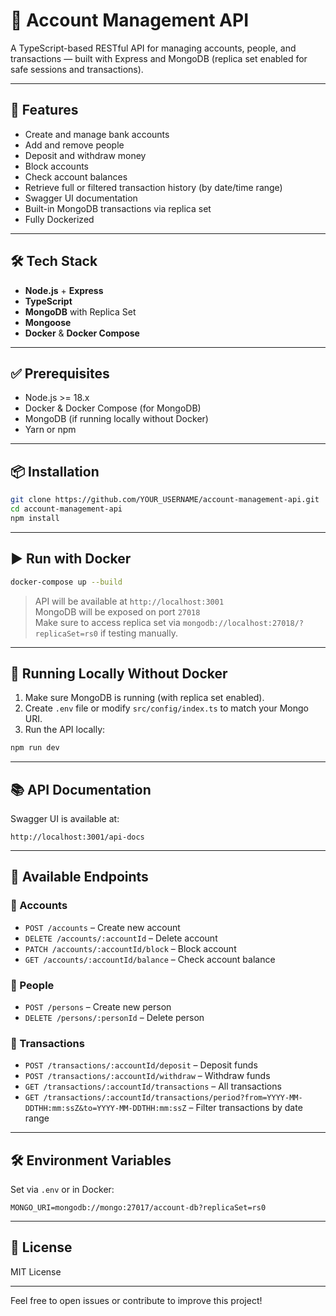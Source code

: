# 🏦 Account Management API

A TypeScript-based RESTful API for managing accounts, people, and transactions — built with Express and MongoDB (replica set enabled for safe sessions and transactions).

---

## 🚀 Features

- Create and manage bank accounts
- Add and remove people
- Deposit and withdraw money
- Block accounts
- Check account balances
- Retrieve full or filtered transaction history (by date/time range)
- Swagger UI documentation
- Built-in MongoDB transactions via replica set
- Fully Dockerized

---

## 🛠 Tech Stack

- **Node.js** + **Express**
- **TypeScript**
- **MongoDB** with Replica Set
- **Mongoose**
- **Docker** & **Docker Compose**

---

## ✅ Prerequisites

- Node.js >= 18.x
- Docker & Docker Compose (for MongoDB)
- MongoDB (if running locally without Docker)
- Yarn or npm

---

## 📦 Installation

```bash
git clone https://github.com/YOUR_USERNAME/account-management-api.git
cd account-management-api
npm install
```

---

## ▶️ Run with Docker

```bash
docker-compose up --build
```

> API will be available at `http://localhost:3001`  
> MongoDB will be exposed on port `27018`  
> Make sure to access replica set via `mongodb://localhost:27018/?replicaSet=rs0` if testing manually.

---

## 🧪 Running Locally Without Docker

1. Make sure MongoDB is running (with replica set enabled).
2. Create `.env` file or modify `src/config/index.ts` to match your Mongo URI.
3. Run the API locally:

```bash
npm run dev
```

---

## 📚 API Documentation

Swagger UI is available at:

```
http://localhost:3001/api-docs
```

---

## 📄 Available Endpoints

### 🧾 Accounts
- `POST /accounts` – Create new account  
- `DELETE /accounts/:accountId` – Delete account  
- `PATCH /accounts/:accountId/block` – Block account  
- `GET /accounts/:accountId/balance` – Check account balance  

### 👤 People
- `POST /persons` – Create new person  
- `DELETE /persons/:personId` – Delete person  

### 💸 Transactions
- `POST /transactions/:accountId/deposit` – Deposit funds  
- `POST /transactions/:accountId/withdraw` – Withdraw funds  
- `GET /transactions/:accountId/transactions` – All transactions  
- `GET /transactions/:accountId/transactions/period?from=YYYY-MM-DDTHH:mm:ssZ&to=YYYY-MM-DDTHH:mm:ssZ` – Filter transactions by date range  

---

## 🛠 Environment Variables

Set via `.env` or in Docker:

```env
MONGO_URI=mongodb://mongo:27017/account-db?replicaSet=rs0
```

---

## 📄 License

MIT License

---

Feel free to open issues or contribute to improve this project!